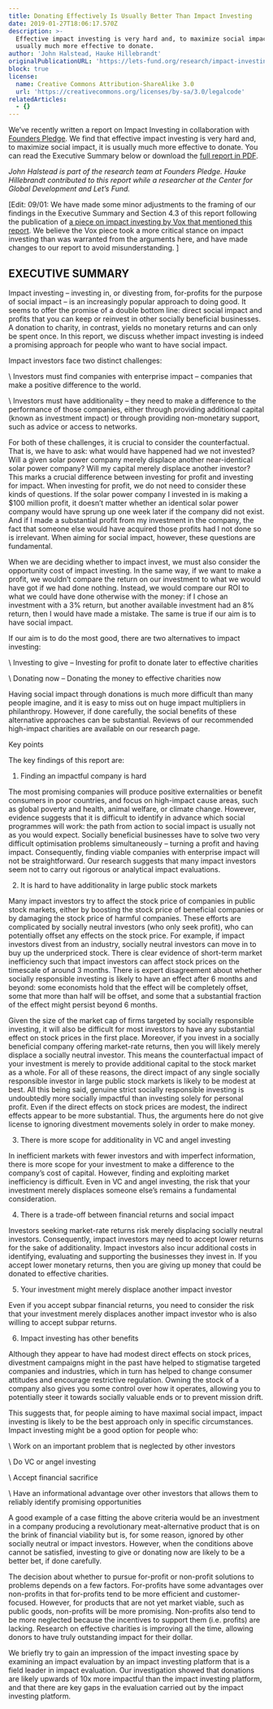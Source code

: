 ```yaml
---
title: Donating Effectively Is Usually Better Than Impact Investing
date: 2019-01-27T18:06:17.570Z
description: >-
  Effective impact investing is very hard and, to maximize social impact, it is
  usually much more effective to donate.
author: 'John Halstead, Hauke Hillebrandt'
originalPublicationURL: 'https://lets-fund.org/research/impact-investing/'
block: true
license:
  name: Creative Commons Attribution-ShareAlike 3.0
  url: 'https://creativecommons.org/licenses/by-sa/3.0/legalcode'
relatedArticles:
  - {}
---
```

We’ve recently written a report on Impact Investing in collaboration with [Founders Pledge](https://founderspledge.com/). We find that effective impact investing is very hard and, to maximize social impact, it is usually much more effective to donate. You can read the Executive Summary below or download the [full report in PDF](https://founderspledge.com/research/Impact%20Investing.pdf).

_John Halstead is part of the research team at Founders Pledge. Hauke Hillebrandt contributed to this report while a researcher at the Center for Global Development and Let’s Fund._

[Edit: 09/01: We have made some minor adjustments to the framing of our findings in the Executive Summary and Section 4.3 of this report following the publication of [a piece on impact investing by Vox that mentioned this report](https://www.vox.com/future-perfect/2018/12/18/18136214/impact-investing-socially-responsible-sri-report). We believe the Vox piece took a more critical stance on impact investing than was warranted from the arguments here, and have made changes to our report to avoid misunderstanding. ]

## EXECUTIVE SUMMARY

Impact investing – investing in, or divesting from, for-profits for the purpose of social impact – is an increasingly popular approach to doing good. It seems to offer the promise of a double bottom line: direct social impact and profits that you can keep or reinvest in other socially beneficial businesses. A donation to charity, in contrast, yields no monetary returns and can only be spent once. In this report, we discuss whether impact investing is indeed a promising approach for people who want to have social impact.

Impact investors face two distinct challenges:

\    Investors must find companies with enterprise impact – companies that make a positive difference to the world.

\    Investors must have additionality – they need to make a difference to the performance of those companies, either through providing additional capital (known as investment impact) or through providing non-monetary support, such as advice or access to networks.

For both of these challenges, it is crucial to consider the counterfactual. That is, we have to ask: what would have happened had we not invested? Will a given solar power company merely displace another near-identical solar power company? Will my capital merely displace another investor? This marks a crucial difference between investing for profit and investing for impact. When investing for profit, we do not need to consider these kinds of questions. If the solar power company I invested in is making a $100 million profit, it doesn’t matter whether an identical solar power company would have sprung up one week later if the company did not exist. And if I made a substantial profit from my investment in the company, the fact that someone else would have acquired those profits had I not done so is irrelevant. When aiming for social impact, however, these questions are fundamental.

When we are deciding whether to impact invest, we must also consider the opportunity cost of impact investing. In the same way, if we want to make a profit, we wouldn’t compare the return on our investment to what we would have got if we had done nothing. Instead, we would compare our ROI to what we could have done otherwise with the money: if I chose an investment with a 3% return, but another available investment had an 8% return, then I would have made a mistake. The same is true if our aim is to have social impact.

If our aim is to do the most good, there are two alternatives to impact investing:

\    Investing to give – Investing for profit to donate later to effective charities

\    Donating now – Donating the money to effective charities now

Having social impact through donations is much more difficult than many people imagine, and it is easy to miss out on huge impact multipliers in philanthropy. However, if done carefully, the social benefits of these alternative approaches can be substantial. Reviews of our recommended high-impact charities are available on our research page.

Key points

The key findings of this report are:

1. Finding an impactful company is hard

The most promising companies will produce positive externalities or benefit consumers in poor countries, and focus on high-impact cause areas, such as global poverty and health, animal welfare, or climate change. However, evidence suggests that it is difficult to identify in advance which social programmes will work: the path from action to social impact is usually not as you would expect. Socially beneficial businesses have to solve two very difficult optimisation problems simultaneously – turning a profit and having impact. Consequently, finding viable companies with enterprise impact will not be straightforward. Our research suggests that many impact investors seem not to carry out rigorous or analytical impact evaluations.

2. It is hard to have additionality in large public stock markets

Many impact investors try to affect the stock price of companies in public stock markets, either by boosting the stock price of beneficial companies or by damaging the stock price of harmful companies. These efforts are complicated by socially neutral investors (who only seek profit), who can potentially offset any effects on the stock price. For example, if impact investors divest from an industry, socially neutral investors can move in to buy up the underpriced stock. There is clear evidence of short-term market inefficiency such that impact investors can affect stock prices on the timescale of around 3 months. There is expert disagreement about whether socially responsible investing is likely to have an effect after 6 months and beyond: some economists hold that the effect will be completely offset, some that more than half will be offset, and some that a substantial fraction of the effect might persist beyond 6 months.

Given the size of the market cap of firms targeted by socially responsible investing, it will also be difficult for most investors to have any substantial effect on stock prices in the first place. Moreover, if you invest in a socially beneficial company offering market-rate returns, then you will likely merely displace a socially neutral investor. This means the counterfactual impact of your investment is merely to provide additional capital to the stock market as a whole. For all of these reasons, the direct impact of any single socially responsible investor in large public stock markets is likely to be modest at best. All this being said, genuine strict socially responsible investing is undoubtedly more socially impactful than investing solely for personal profit. Even if the direct effects on stock prices are modest, the indirect effects appear to be more substantial. Thus, the arguments here do not give license to ignoring divestment movements solely in order to make money.

3. There is more scope for additionality in VC and angel investing

In inefficient markets with fewer investors and with imperfect information, there is more scope for your investment to make a difference to the company’s cost of capital. However, finding and exploiting market inefficiency is difficult. Even in VC and angel investing, the risk that your investment merely displaces someone else’s remains a fundamental consideration.

4. There is a trade-off between financial returns and social impact

Investors seeking market-rate returns risk merely displacing socially neutral investors. Consequently, impact investors may need to accept lower returns for the sake of additionality. Impact investors also incur additional costs in identifying, evaluating and supporting the businesses they invest in. If you accept lower monetary returns, then you are giving up money that could be donated to effective charities.

5. Your investment might merely displace another impact investor

Even if you accept subpar financial returns, you need to consider the risk that your investment merely displaces another impact investor who is also willing to accept subpar returns.

6. Impact investing has other benefits

Although they appear to have had modest direct effects on stock prices, divestment campaigns might in the past have helped to stigmatise targeted companies and industries, which in turn has helped to change consumer attitudes and encourage restrictive regulation. Owning the stock of a company also gives you some control over how it operates, allowing you to potentially steer it towards socially valuable ends or to prevent mission drift.

This suggests that, for people aiming to have maximal social impact, impact investing is likely to be the best approach only in specific circumstances. Impact investing might be a good option for people who:

\    Work on an important problem that is neglected by other investors

\    Do VC or angel investing

\    Accept financial sacrifice

\    Have an informational advantage over other investors that allows them to reliably identify promising opportunities

A good example of a case fitting the above criteria would be an investment in a company producing a revolutionary meat-alternative product that is on the brink of financial viability but is, for some reason, ignored by other socially neutral or impact investors. However, when the conditions above cannot be satisfied, investing to give or donating now are likely to be a better bet, if done carefully.

The decision about whether to pursue for-profit or non-profit solutions to problems depends on a few factors. For-profits have some advantages over non-profits in that for-profits tend to be more efficient and customer-focused. However, for products that are not yet market viable, such as public goods, non-profits will be more promising. Non-profits also tend to be more neglected because the incentives to support them (i.e. profits) are lacking. Research on effective charities is improving all the time, allowing donors to have truly outstanding impact for their dollar.

We briefly try to gain an impression of the impact investing space by examining an impact evaluation by an impact investing platform that is a field leader in impact evaluation. Our investigation showed that donations are likely upwards of 10x more impactful than the impact investing platform, and that there are key gaps in the evaluation carried out by the impact investing platform.
